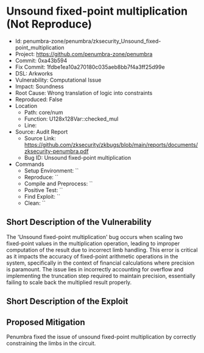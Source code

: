 # Unsound fixed-point multiplication (Not Reproduce)

* Id: penumbra-zone/penumbra/zksecurity_Unsound_fixed-point_multiplication
* Project: https://github.com/penumbra-zone/penumbra
* Commit: 0xa43b594
* Fix Commit: 1fdbe1ea10a270180c035aeb8bb7f4a3ff25d99e
* DSL: Arkworks
* Vulnerability: Computational Issue
* Impact: Soundness
* Root Cause: Wrong translation of logic into constraints
* Reproduced: False
* Location
  - Path: core/num
  - Function: U128x128Var::checked_mul
  - Line: 
* Source: Audit Report
  - Source Link: https://github.com/zksecurity/zkbugs/blob/main/reports/documents/zksecurity-penumbra.pdf
  - Bug ID: Unsound fixed-point multiplication
* Commands
  - Setup Environment: ``
  - Reproduce: ``
  - Compile and Preprocess: ``
  - Positive Test: ``
  - Find Exploit: ``
  - Clean: ``

## Short Description of the Vulnerability

The 'Unsound fixed-point multiplication' bug occurs when scaling two fixed-point values in the multiplication operation, leading to improper computation of the result due to incorrect limb handling. This error is critical as it impacts the accuracy of fixed-point arithmetic operations in the system, specifically in the context of financial calculations where precision is paramount. The issue lies in incorrectly accounting for overflow and implementing the truncation step required to maintain precision, essentially failing to scale back the multiplied result properly.

## Short Description of the Exploit



## Proposed Mitigation

Penumbra fixed the issue of unsound fixed-point multiplication by correctly constraining the limbs in the circuit.

